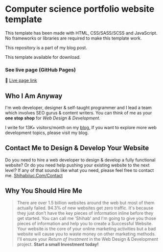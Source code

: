 # Computer science portfolio website template
This template has been made with HTML, CSS/SASS/SCSS and JavaScript. No frameworks or libraries are required to make this template work.

This repository is a part of my blog post.

This template available for download.


### See live page (GitHub Pages)
:rocket: [Live page link](https://shihabiiuc.github.io/computerscienceportfolio/)

## Who I Am Anyway
I'm web developer, designer & self-taught programmer and I lead a team which involves SEO gurus & content writers. You can think of me as your **one stop shop** for _Web Design & Development._


I write for 13K+ visitors/month on my [blog.](https://shihabiiuc.com/blog/)
If you want to explore more web development topics, please visit my blog.

## Contact Me to Design & Develop Your Website 
Do you need to hire a web developer to design & develop a fully functional website? Or do you need help pushing your existing website to the next level? If any of that sounds like what you need, please feel free to contact me.
[Shihabiiuc.Com/Contact](https://shihabiiuc.com/contact/)

## Why You Should Hire Me
> There are over 1.5 billion websites around the web but most of them actually failed. 94.3% of new websites get zero traffic. It's because they just don't have the key pieces of information inline before they get started. You can call me 'Shihab' and I'm going to give you those pieces of information and help you to create a Successful Website. Your website is the core of your online marketing activities but a bad website will cause you to waste money on other marketing methods. I'll ensure your _Return of Invstment_ in the Web Design & Development project. **Start a small Investment today!**